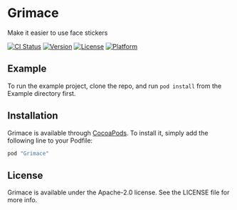 # Grimace
Make it easier to use face stickers

[![CI Status](http://img.shields.io/travis/Wzxhaha/Grimace.svg?style=flat)](https://travis-ci.org/Wzxhaha/Grimace)
[![Version](https://img.shields.io/cocoapods/v/Grimace.svg?style=flat)](http://cocoapods.org/pods/Grimace)
[![License](https://img.shields.io/cocoapods/l/Grimace.svg?style=flat)](http://cocoapods.org/pods/Grimace)
[![Platform](https://img.shields.io/cocoapods/p/Grimace.svg?style=flat)](http://cocoapods.org/pods/Grimace)

## Example

To run the example project, clone the repo, and run `pod install` from the Example directory first.


## Installation

Grimace is available through [CocoaPods](http://cocoapods.org). To install
it, simply add the following line to your Podfile:

```ruby
pod "Grimace"
```


## License

Grimace is available under the Apache-2.0 license. See the LICENSE file for more info.
